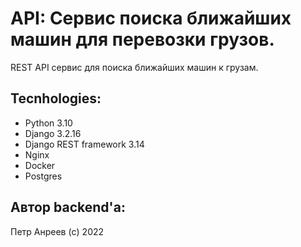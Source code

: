 # API: Сервис поиска ближайших машин для перевозки грузов.


REST API сервиc для поиска ближайших машин к грузам.

## Tecnhologies:
- Python 3.10
- Django 3.2.16
- Django REST framework 3.14
- Nginx
- Docker
- Postgres


## Автор backend'а:
Петр Анреев (c) 2022